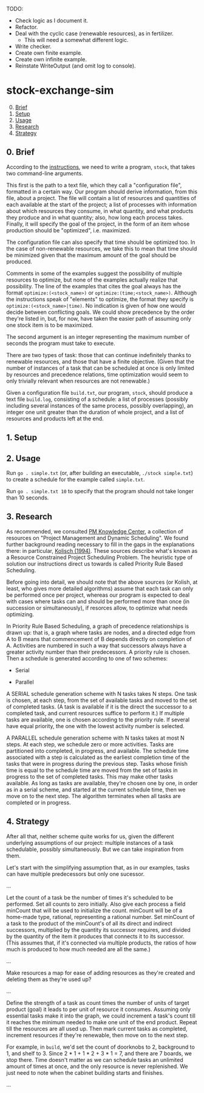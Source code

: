 TODO:

- Check logic as I document it.
- Refactor.
- Deal with the cyclic case (renewable resources), as in fertilizer.
  - This will need a somewhat different logic.
- Write checker.
- Create own finite example.
- Create own infinite example.
- Reinstate WriteOutput (and omit log to console).

# stock-exchange-sim

0. [Brief](#-brief)
1. [Setup](#1-setup)
2. [Usage](#2-usage)
3. [Research](#3-research)
4. [Strategy](#4-strategy)

## 0. Brief

According to the [instructions](https://github.com/01-edu/public/tree/master/subjects/stock-exchange-sim), we need to write a program, `stock`, that takes two command-line arguments.

This first is the path to a text file, which they call a "configuration file", formatted in a certain way. Our program should derive information, from this file, about a project. The file will contain a list of resources and quantities of each available at the start of the project; a list of processes with information about which resources they consume, in what quantity, and what products they produce and in what quantity; also, how long each process takes. Finally, it will specify the goal of the project, in the form of an item whose production should be "optimized", i.e. maximized.

The configuration file can also specify that time should be optimized too. In the case of non-renewable resources, we take this to mean that time should be minimized given that the maximum amount of the goal should be produced.

Comments in some of the examples suggest the possibility of multiple resources to optimize, but none of the examples actually realize that possibility. The line of the examples that cites the goal always has the format `optimize:(<stock_name>)` or `optimize:(time;<stock_name>)`. Although the instructions speak of "elements" to optimize, the format they specify is `optimize:(<stock_name>|time)`. No indication is given of how one would decide between conflicting goals. We could show precedence by the order they're listed in, but, for now, have taken the easier path of assuming only one stock item is to be maximized.

The second argument is an integer representing the maximum number of seconds the program must take to execute.

There are two types of task: those that can continue indefinitely thanks to renewable resources, and those that have a finite objective. (Given that the number of instances of a task that can be scheduled at once is only limited by resources and precedence relations, time optimization would seem to only trivially relevant when resources are not renewable.)

Given a configuration file `build.txt`, our program, `stock`, should produce a text file `build.log`, consisting of a schedule: a list of processes (possibly including several instances of the same process, possibly overlapping), an integer one unit greater than the duration of whole project, and a list of resources and products left at the end.

## 1. Setup

## 2. Usage

Run `go . simple.txt` (or, after building an executable, `./stock simple.txt`) to create a schedule for the example called `simple.txt`.

Run `go . simple.txt 10` to specify that the program should not take longer than 10 seconds.

## 3. Research

As recommended, we consulted [PM Knowledge Center](https://www.pmknowledgecenter.com), a collection of resources on "Project Management and Dynamic Scheduling". We found further background reading necessary to fill in the gaps in the explanations there: in particular, [Kolisch (1994)](https://www.econstor.eu/bitstream/10419/155418/1/manuskript_344.pdf). These sources describe what's known as a Resource Constrained Project Scheduling Problem. The heuristic type of solution our instructions direct us towards is called Priority Rule Based Scheduling.

Before going into detail, we should note that the above sources (or Kolish, at least, who gives more detailed algorithms) assume that each task can only be performed once per project, whereas our program is expected to deal with cases where tasks can and should be performed more than once (in succession or simultaneously), if resorces allow, to optimize what needs optimizing.

In Priority Rule Based Scheduling, a graph of precedence relationships is drawn up: that is, a graph where tasks are nodes, and a directed edge from A to B means that commencement of B depends directly on completion of A. Activities are numbered in such a way that successors always have a greater activity number than their predecessors. A priority rule is chosen. Then a schedule is generated according to one of two schemes:

- Serial

- Parallel

A SERIAL schedule generation scheme with N tasks takes N steps. One task is chosen, at each step, from the set of available tasks and moved to the set of completed tasks. (A task is available if it is the direct the successor to a completed task, and current resources suffice to perform it.) If multiple tasks are available, one is chosen according to the priority rule. If several have equal priority, the one with the lowest activity number is selected.

A PARALLEL schedule generation scheme with N tasks takes at most N steps. At each step, we schedule zero or more activities. Tasks are partitioned into completed, in progress, and available. The schedule time associated with a step is calculated as the earliest completion time of the tasks that were in progress during the previous step. Tasks whose finish time is equal to the schedule time are moved from the set of tasks in progress to the set of completed tasks. This may make other tasks available. As long as tasks are available, they're chosen one by one, in order as in a serial scheme, and started at the current schedule time, then we move on to the next step. The algorithm terminates when all tasks are completed or in progress.

## 4. Strategy

After all that, neither scheme quite works for us, given the different underlying assumptions of our project: multiple instances of a task schedulable, possibly simultaneously. But we can take inspiration from them.

Let's start with the simplifying assumption that, as in our examples, tasks can have multiple predecessors but only one sucessor.

...

Let the count of a task be the number of times it's scheduled to be performed. Set all counts to zero initially. Also give each process a field minCount that will be used to initialize the count. minCount will be of a home-made type, rational, representing a rational number. Set minCount of a task to the product of the minCount's of all its direct and indirect successors, multiplied by the quantity its successor requires, and divided by the quantity of the item it produces that connects it to its successor. (This assumes that, if it's connected via multiple products, the ratios of how much is produced to how much needed are all the same.)

...

Make resources a map for ease of adding resources as they're created and deleting them as they're used up?

...

Define the strength of a task as count times the number of units of target product (goal) it leads to per unit of resource it consumes. Assuming only essential tasks make it into the graph, we could increment a task's count till it reaches the minimum needed to make one unit of the end product. Repeat till the resources are all used up. Then mark current tasks as completed, increment resources if they're renewable, then move on to the next step.

For example, in `build`, we'd set the count of doorknobs to 2, background to 1, and shelf to 3. Since 2 \* 1 + 1 \* 2 + 3 \* 1 = 7, and there are 7 boards, we stop there. Time doesn't matter as we can schedule tasks an unlimited amount of times at once, and the only resource is never replenished. We just need to note when the cabinet building starts and finishes.

...
